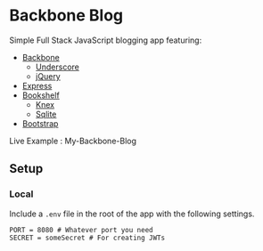 # Backbone Blog
Simple Full Stack JavaScript blogging app featuring:

 - [Backbone](http://backbonejs.org/)
   - [Underscore](http://underscorejs.org/)
   - [jQuery](http://jquery.com/)
 - [Express](http://expressjs.com/)
 - [Bookshelf](http://bookshelfjs.org)
   - [Knex](http://knexjs.org/)
   - [Sqlite](https://github.com/kriasoft/node-sqlite)
 - [Bootstrap](http://getbootstrap.com/)

Live Example : My-Backbone-Blog

## Setup
### Local
Include a `.env` file in the root of the app with the following settings.
```
PORT = 8080 # Whatever port you need
SECRET = someSecret # For creating JWTs
```
